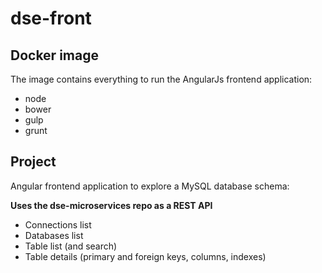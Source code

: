 # dse-front

## Docker image

The image contains everything to run the AngularJs frontend application:

* node
* bower
* gulp
* grunt

## Project

Angular frontend application to explore a MySQL database schema:

**Uses the dse-microservices repo as a REST API**

* Connections list
* Databases list
* Table list (and search)
* Table details (primary and foreign keys, columns, indexes)



